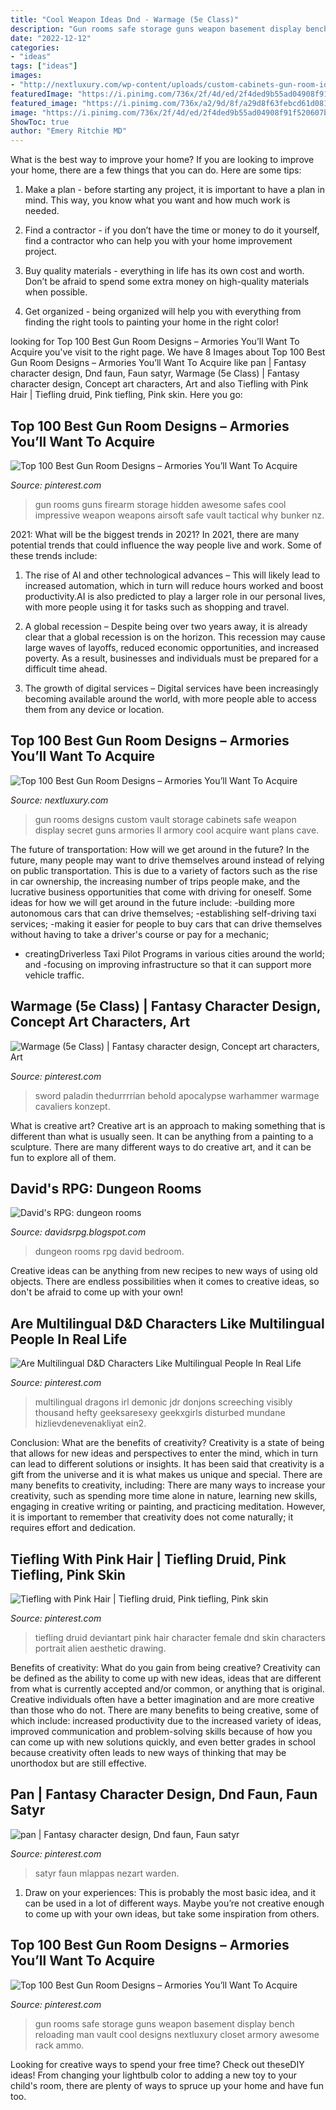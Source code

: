 ```yaml
---
title: "Cool Weapon Ideas Dnd - Warmage (5e Class)"
description: "Gun rooms safe storage guns weapon basement display bench reloading man vault cool designs nextluxury closet armory awesome rack ammo"
date: "2022-12-12"
categories:
- "ideas"
tags: ["ideas"]
images:
- "http://nextluxury.com/wp-content/uploads/custom-cabinets-gun-room-ideas.jpg"
featuredImage: "https://i.pinimg.com/736x/2f/4d/ed/2f4ded9b55ad04908f91f520607bf8a9--character-ideas-character-art.jpg"
featured_image: "https://i.pinimg.com/736x/a2/9d/8f/a29d8f63febcd61d0817e825fd0f2063--pink-hair.jpg"
image: "https://i.pinimg.com/736x/2f/4d/ed/2f4ded9b55ad04908f91f520607bf8a9--character-ideas-character-art.jpg"
ShowToc: true
author: "Emery Ritchie MD"
---
```



What is the best way to improve your home?
If you are looking to improve your home, there are a few things that you can do. Here are some tips:
1. Make a plan - before starting any project, it is important to have a plan in mind. This way, you know what you want and how much work is needed.

2. Find a contractor - if you don’t have the time or money to do it yourself, find a contractor who can help you with your home improvement project.

3. Buy quality materials - everything in life has its own cost and worth. Don’t be afraid to spend some extra money on high-quality materials when possible.

4. Get organized - being organized will help you with everything from finding the right tools to painting your home in the right color!

	

		
looking for Top 100 Best Gun Room Designs – Armories You’ll Want To Acquire you've visit to the right page. We have 8 Images about Top 100 Best Gun Room Designs – Armories You’ll Want To Acquire like pan | Fantasy character design, Dnd faun, Faun satyr, Warmage (5e Class) | Fantasy character design, Concept art characters, Art and also Tiefling with Pink Hair | Tiefling druid, Pink tiefling, Pink skin. Here you go:
		
    
## Top 100 Best Gun Room Designs – Armories You’ll Want To Acquire

<img loading=lazy src="https://i.pinimg.com/736x/6a/8b/da/6a8bdad92010c2d0b376742672a3be89.jpg?b=t" onerror="this.onerror=null;this.src='https://tse1.mm.bing.net/th?id=OIP.dUlETajUY0jA4xUVdSL4LQHaE4&amp;pid=15.1';" alt="Top 100 Best Gun Room Designs – Armories You’ll Want To Acquire">

_Source: pinterest.com_

>gun rooms guns firearm storage hidden awesome safes cool impressive weapon weapons airsoft safe vault tactical why bunker nz. 

	

2021: What will be the biggest trends in 2021?
In 2021, there are many potential trends that could influence the way people live and work. Some of these trends include:
1. The rise of AI and other technological advances – This will likely lead to increased automation, which in turn will reduce hours worked and boost productivity.AI is also predicted to play a larger role in our personal lives, with more people using it for tasks such as shopping and travel.

2. A global recession – Despite being over two years away, it is already clear that a global recession is on the horizon. This recession may cause large waves of layoffs, reduced economic opportunities, and increased poverty. As a result, businesses and individuals must be prepared for a difficult time ahead.

3. The growth of digital services – Digital services have been increasingly becoming available around the world, with more people able to access them from any device or location.

    
## Top 100 Best Gun Room Designs – Armories You’ll Want To Acquire

<img loading=lazy src="http://nextluxury.com/wp-content/uploads/custom-cabinets-gun-room-ideas.jpg" onerror="this.onerror=null;this.src='https://tse2.mm.bing.net/th?id=OIP.4dqKj2MVn_VoklcRQquf2wHaFj&amp;pid=15.1';" alt="Top 100 Best Gun Room Designs – Armories You’ll Want To Acquire">

_Source: nextluxury.com_

>gun rooms designs custom vault storage cabinets safe weapon display secret guns armories ll armory cool acquire want plans cave. 

	

The future of transportation: How will we get around in the future?
In the future, many people may want to drive themselves around instead of relying on public transportation. This is due to a variety of factors such as the rise in car ownership, the increasing number of trips people make, and the lucrative business opportunities that come with driving for oneself. 
Some ideas for how we will get around in the future include: 
-building more autonomous cars that can drive themselves; 
-establishing self-driving taxi services; 
-making it easier for people to buy cars that can drive themselves without having to take a driver's course or pay for a mechanic; 
- creatingDriverless Taxi Pilot Programs in various cities around the world; and 
-focusing on improving infrastructure so that it can support more vehicle traffic.

    
## Warmage (5e Class) | Fantasy Character Design, Concept Art Characters, Art

<img loading=lazy src="https://i.pinimg.com/736x/2f/4d/ed/2f4ded9b55ad04908f91f520607bf8a9--character-ideas-character-art.jpg" onerror="this.onerror=null;this.src='https://tse3.mm.bing.net/th?id=OIP.JbzkeNQlwjkITaweynWSqgAAAA&amp;pid=15.1';" alt="Warmage (5e Class) | Fantasy character design, Concept art characters, Art">

_Source: pinterest.com_

>sword paladin thedurrrrian behold apocalypse warhammer warmage cavaliers konzept. 

	

What is creative art?
Creative art is an approach to making something that is different than what is usually seen. It can be anything from a painting to a sculpture. There are many different ways to do creative art, and it can be fun to explore all of them.

    
## David&#039;s RPG: Dungeon Rooms

<img loading=lazy src="http://3.bp.blogspot.com/-WeMmE5NV1nM/TV3nIDbWLOI/AAAAAAAAAT0/B61gAAn4HY0/s1600/bedroom+and+kitchen.jpeg" onerror="this.onerror=null;this.src='https://tse2.mm.bing.net/th?id=OIP.BCzXhmrPfDbK19z5hnIxZQHaKM&amp;pid=15.1';" alt="David&#039;s RPG: dungeon rooms">

_Source: davidsrpg.blogspot.com_

>dungeon rooms rpg david bedroom. 

	

Creative ideas can be anything from new recipes to new ways of using old objects. There are endless possibilities when it comes to creative ideas, so don't be afraid to come up with your own!

    
## Are Multilingual D&amp;D Characters Like Multilingual People In Real Life

<img loading=lazy src="https://i.pinimg.com/736x/50/c0/8e/50c08ea86cd686d046413b24642673b7.jpg" onerror="this.onerror=null;this.src='https://tse2.mm.bing.net/th?id=OIP.-ph3zaGXOUSgX_FXmExiEwHaYk&amp;pid=15.1';" alt="Are Multilingual D&amp;D Characters Like Multilingual People In Real Life">

_Source: pinterest.com_

>multilingual dragons irl demonic jdr donjons screeching visibly thousand hefty geeksaresexy geekxgirls disturbed mundane hizlievdenevenakliyat ein2. 

	

Conclusion: What are the benefits of creativity?
Creativity is a state of being that allows for new ideas and perspectives to enter the mind, which in turn can lead to different solutions or insights. It has been said that creativity is a gift from the universe and it is what makes us unique and special. There are many benefits to creativity, including: 
There are many ways to increase your creativity, such as spending more time alone in nature, learning new skills, engaging in creative writing or painting, and practicing meditation. However, it is important to remember that creativity does not come naturally; it requires effort and dedication.

    
## Tiefling With Pink Hair | Tiefling Druid, Pink Tiefling, Pink Skin

<img loading=lazy src="https://i.pinimg.com/736x/a2/9d/8f/a29d8f63febcd61d0817e825fd0f2063--pink-hair.jpg" onerror="this.onerror=null;this.src='https://tse2.mm.bing.net/th?id=OIP.I7924YX2FTnADDYeWq_isgAAAA&amp;pid=15.1';" alt="Tiefling with Pink Hair | Tiefling druid, Pink tiefling, Pink skin">

_Source: pinterest.com_

>tiefling druid deviantart pink hair character female dnd skin characters portrait alien aesthetic drawing. 

	

Benefits of creativity: What do you gain from being creative?
Creativity can be defined as the ability to come up with new ideas, ideas that are different from what is currently accepted and/or common, or anything that is original. Creative individuals often have a better imagination and are more creative than those who do not. There are many benefits to being creative, some of which include: increased productivity due to the increased variety of ideas, improved communication and problem-solving skills because of how you can come up with new solutions quickly, and even better grades in school because creativity often leads to new ways of thinking that may be unorthodox but are still effective.

    
## Pan | Fantasy Character Design, Dnd Faun, Faun Satyr

<img loading=lazy src="https://i.pinimg.com/736x/b3/28/3e/b3283e8e39bafbc93396e439c40126b3.jpg" onerror="this.onerror=null;this.src='https://tse4.mm.bing.net/th?id=OIP.pb1eJ80bcrWIZ8NNCt-F8QHaLF&amp;pid=15.1';" alt="pan | Fantasy character design, Dnd faun, Faun satyr">

_Source: pinterest.com_

>satyr faun mlappas nezart warden. 

	

1. Draw on your experiences: This is probably the most basic idea, and it can be used in a lot of different ways. Maybe you’re not creative enough to come up with your own ideas, but take some inspiration from others.

    
## Top 100 Best Gun Room Designs – Armories You’ll Want To Acquire

<img loading=lazy src="https://i.pinimg.com/736x/92/89/f0/9289f0c7746fdd0f12794bf1cd3a26f6--man-room-gun-storage.jpg?b=t" onerror="this.onerror=null;this.src='https://tse2.mm.bing.net/th?id=OIP._OaMh-vP3ddZ13zoRlhpcQHaGl&amp;pid=15.1';" alt="Top 100 Best Gun Room Designs – Armories You’ll Want To Acquire">

_Source: pinterest.com_

>gun rooms safe storage guns weapon basement display bench reloading man vault cool designs nextluxury closet armory awesome rack ammo. 

	

Looking for creative ways to spend your free time? Check out theseDIY ideas! From changing your lightbulb color to adding a new toy to your child's room, there are plenty of ways to spruce up your home and have fun too.


